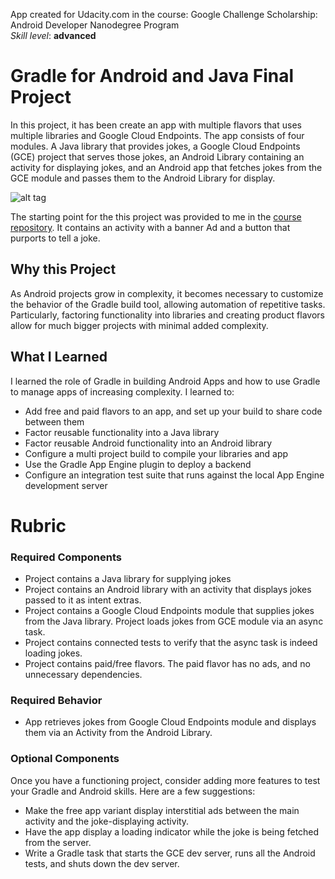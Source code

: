 <p>App created for Udacity.com in the course: Google Challenge Scholarship: Android Developer Nanodegree Program
<br>
<i>Skill level</i>: <b>advanced</b></p>

# Gradle for Android and Java Final Project

In this project, it has been create an app with multiple flavors that uses
multiple libraries and Google Cloud Endpoints. The app consists
of four modules. A Java library that provides jokes, a Google Cloud Endpoints
(GCE) project that serves those jokes, an Android Library containing an
activity for displaying jokes, and an Android app that fetches jokes from the
GCE module and passes them to the Android Library for display.

![alt tag](https://d17h27t6h515a5.cloudfront.net/topher/2017/October/59f8ff3d_screen-shot-2017-10-31-at-3.54.32-pm/screen-shot-2017-10-31-at-3.54.32-pm.png)

The starting point for the this project was provided to me in the [course repository](https://github.com/udacity/ud867/tree/master/FinalProject).
It contains an activity with a banner Ad and a button that purports to tell a joke.

## Why this Project

As Android projects grow in complexity, it becomes necessary to customize the
behavior of the Gradle build tool, allowing automation of repetitive tasks.
Particularly, factoring functionality into libraries and creating product
flavors allow for much bigger projects with minimal added complexity.

## What I Learned

I learned the role of Gradle in building Android Apps and how to use
Gradle to manage apps of increasing complexity. I learned to:

* Add free and paid flavors to an app, and set up your build to share code between them
* Factor reusable functionality into a Java library
* Factor reusable Android functionality into an Android library
* Configure a multi project build to compile your libraries and app
* Use the Gradle App Engine plugin to deploy a backend
* Configure an integration test suite that runs against the local App Engine development server



# Rubric

### Required Components

* Project contains a Java library for supplying jokes
* Project contains an Android library with an activity that displays jokes passed to it as intent extras.
* Project contains a Google Cloud Endpoints module that supplies jokes from the Java library. Project loads jokes from GCE module via an async task.
* Project contains connected tests to verify that the async task is indeed loading jokes.
* Project contains paid/free flavors. The paid flavor has no ads, and no unnecessary dependencies.

### Required Behavior

* App retrieves jokes from Google Cloud Endpoints module and displays them via an Activity from the Android Library.

### Optional Components

Once you have a functioning project, consider adding more features to test your Gradle and Android skills. Here are a few suggestions:

* Make the free app variant display interstitial ads between the main activity and the joke-displaying activity.
* Have the app display a loading indicator while the joke is being fetched from the server.
* Write a Gradle task that starts the GCE dev server, runs all the Android tests, and shuts down the dev server.
